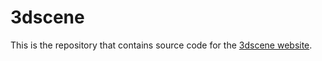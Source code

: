 # 3dscene

This is the repository that contains source code for the [3dscene website](zhang-yunfan.github.io/3dscene).

